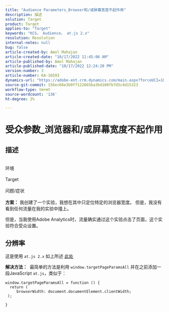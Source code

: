 ```yaml
---
title: "Audience Parameters_Browser和/或屏幕宽度不起作用"
description: 描述
solution: Target
product: Target
applies-to: "Target"
keywords: "KCS， Audience， at.js 2.x"
resolution: Resolution
internal-notes: null
bug: false
article-created-by: Amol Mahajan
article-created-date: "10/17/2022 11:45:06 AM"
article-published-by: Amol Mahajan
article-published-date: "10/17/2022 12:24:20 PM"
version-number: 3
article-number: KA-16593
dynamics-url: "https://adobe-ent.crm.dynamics.com/main.aspx?forceUCI=1&pagetype=entityrecord&etn=knowledgearticle&id=3df04921-114e-ed11-bba2-002248086cae"
source-git-commit: 156ec66e3b9ff122665ba3bd100fb7d5c4d15323
workflow-type: tm+mt
source-wordcount: '136'
ht-degree: 2%

---
```


# 受众参数_浏览器和/或屏幕宽度不起作用

## 描述

<br>环境<br><br>
Target
<br><br>问题/症状<br><br>
<b>方案：</b> 我创建了一个实验，我想在其中只定位特定的浏览器宽度。 但是，我没有看到任何流量在我的实验中撞上。

但是，当我使用Adobe Analytics时，流量确实通过这个实验点击了页面，这个实验符合受众设置。


## 分辨率


这是使用 `at.js 2.x` 如上所述 [此处](https://experienceleague.adobe.com/docs/target/using/implement-target/client-side/at-js-implementation/upgrading-from-atjs-1x-to-atjs-20.html?lang=en#:~:text=displayed%20and%20applied.-,Which%20at.js%201.x%20parameters%20for%20creating%20audiences%20are%20not%20supported%20in%20at.js%202.x%3F，-The%20folling%20at)

<b>解决方法：</b> 
最简单的方法是利用 `window.targetPageParamsAll` 并在之前添加一段JavaScript `at.js`，类似于：




```
window.targetPageParamsAll = function () {
  return (
     browserWidth: document.documentElement.clientWidth;
 );
```


`}`


